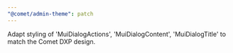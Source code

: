 ```yaml
---
"@comet/admin-theme": patch
---
```


Adapt styling of 'MuiDialogActions', 'MuiDialogContent', 'MuiDialogTitle' to match the Comet DXP design.
